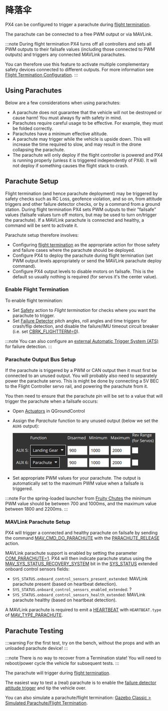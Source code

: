 # 降落伞

PX4 can be configured to trigger a parachute during [flight termination](../advanced_config/flight_termination.md).

The parachute can be connected to a free PWM output or via MAVLink.

:::note
During flight termination PX4 turns off all controllers and sets all PWM outputs to their failsafe values (including those connected to PWM outputs) and triggers any connected MAVLink parachutes.

You can therefore use this feature to activate multiple complementary safety devices connected to different outputs. For more information see [Flight Termination Configuration](../advanced_config/flight_termination.md).
:::

## Using Parachutes

Below are a few considerations when using parachutes:

- A parachute does not guarantee that the vehicle will not be destroyed or cause harm! You must always fly with safety in mind.
- Parachutes require careful usage to be effective. For example, they must be folded correctly.
- Parachutes have a minimum effective altitude.
- A parachute may trigger while the vehicle is upside down. This will increase the time required to slow, and may result in the drone collapsing the parachute.
- The parachute will only deploy if the flight controller is powered and PX4 is running properly (unless it is triggered independently of PX4). It will not deploy if something causes the flight stack to crash.

## Parachute Setup

Flight termination (and hence parachute deployment) may be triggered by safety checks such as RC Loss, geofence violation, and so on, from attitude triggers and other failure detector checks, or by a command from a ground station. During flight termination PX4 sets PWM outputs to their "failsafe" values (failsafe values turn off motors, but may be used to turn on/trigger the parachute). If a MAVLink parachute is connected and healthy, a command will be sent to activate it.

Parachute setup therefore involves:

- Configuring [flight termination](../advanced_config/flight_termination.md) as the appropriate action for those safety and failure cases where the parachute should be deployed.
- Configure PX4 to deploy the parachute during flight termination (set PWM output levels appropriately or send the MAVLink parachute deploy command).
- Configure PX4 output levels to disable motors on failsafe. This is the default so usually nothing is required (for servos it's the center value).

### Enable Flight Termination

To enable flight termination:

- Set [Safety](../config/safety.md) action to _Flight termination_ for checks where you want the parachute to trigger.
- Set [Failure Detector](../config/safety.md#failure-detector) pitch angles, roll angles and time triggers for crash/flip detection, and disable the failure/IMU timeout circuit breaker (i.e. set [CBRK_FLIGHTTERM=0](../advanced_config/parameter_reference.md#CBRK_FLIGHTTERM)).

:::note
You can also configure an [external Automatic Trigger System (ATS)](../config/safety.md#external-automatic-trigger-system-ats) for failure detection.
:::

### Parachute Output Bus Setup

If the parachute is triggered by a PWM or CAN output then it must first be connected to an unused output. You will probably also need to separately power the parachute servo. This is might be done by connecting a 5V BEC to the Flight Controller servo rail, and powering the parachute from it.

You then need to ensure that the parachute pin will be set to a value that will trigger the parachute when a failsafe occurs:

- Open [Actuators](../config/actuators.md) in QGroundControl
- Assign the _Parachute_ function to any unused output (below we set the `AUX6` output):

  ![Actuators - Parachute (QGC)](../../assets/config/actuators/qgc_actuators_parachute.png)

- Set appropriate PWM values for your parachute. The output is automatically set to the maximum PWM value when a failsafe is triggered.

:::note
For the spring-loaded launcher from [Fruity Chutes](https://fruitychutes.com/buyachute/drone-and-uav-parachute-recovery-c-21/harrier-drone-parachute-launcher-c-21_33/) the minimum PWM value should be between 700 and 1000ms, and the maximum value between 1800 and 2200ms.
:::

### MAVLink Parachute Setup

PX4 will trigger a connected and healthy parachute on failsafe by sending the command [MAV_CMD_DO_PARACHUTE](https://mavlink.io/en/messages/common.html#MAV_CMD_DO_PARACHUTE) with the [PARACHUTE_RELEASE](https://mavlink.io/en/messages/common.html#PARACHUTE_ACTION) action.

MAVLink parachute support is enabled by setting the parameter [COM_PARACHUTE=1](../advanced_config/parameter_reference.md#COM_PARACHUTE). PX4 will then indicate parachute status using the [MAV_SYS_STATUS_RECOVERY_SYSTEM](https://mavlink.io/en/messages/common.html#MAV_SYS_STATUS_RECOVERY_SYSTEM) bit in the [SYS_STATUS](https://mavlink.io/en/messages/common.html#SYS_STATUS) extended onboard control sensors fields:

- `SYS_STATUS.onboard_control_sensors_present_extended`: MAVLink parachute present (based on heartbeat detection).
- `SYS_STATUS.onboard_control_sensors_enabled_extended`: ?
- `SYS_STATUS.onboard_control_sensors_health_extended`: MAVLink parachute healthy (based on heartbeat detection).

A MAVLink parachute is required to emit a [HEARTBEAT](https://mavlink.io/en/messages/common.html#HEARTBEAT) with `HEARTBEAT.type` of [MAV_TYPE_PARACHUTE](https://mavlink.io/en/messages/common.html#MAV_TYPE_PARACHUTE).

<!-- PX4 v1.13 support added here: https://github.com/PX4/PX4-Autopilot/pull/18589 -->

## Parachute Testing

:::warning
For the first test, try on the bench, without the props and with an unloaded parachute device!
:::

:::note
There is no way to recover from a Termination state!
You will need to reboot/power cycle the vehicle for subsequent tests.
:::

The parachute will trigger during [flight termination](../advanced_config/flight_termination.md).

The easiest way to test a (real) parachute is to enable the [failure detector attitude trigger](../config/safety.md#attitude-trigger) and tip the vehicle over.

You can also simulate a parachute/flight termination: [Gazebo Classic > Simulated Parachute/Flight Termination](../sim_gazebo_classic/index.md#simulated-parachute-flight-termination).
